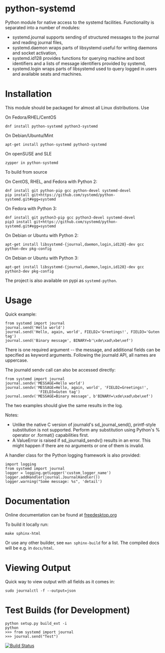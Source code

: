 python-systemd
===============

Python module for native access to the systemd facilities. Functionality
is separated into a number of modules:
- systemd.journal supports sending of structured messages to the journal
  and reading journal files,
- systemd.daemon wraps parts of libsystemd useful for writing daemons
  and socket activation,
- systemd.id128 provides functions for querying machine and boot identifiers
  and a lists of message identifiers provided by systemd,
- systemd.login wraps parts of libsystemd used to query logged in users
  and available seats and machines.

Installation
============

This module should be packaged for almost all Linux distributions. Use

On Fedora/RHEL/CentOS

    dnf install python-systemd python3-systemd

On Debian/Ubuntu/Mint

    apt-get install python-systemd python3-systemd

On openSUSE and SLE

    zypper in python-systemd

To build from source

On CentOS, RHEL, and Fedora with Python 2:

    dnf install git python-pip gcc python-devel systemd-devel
    pip install git+https://github.com/systemd/python-systemd.git#egg=systemd

On Fedora with Python 3:

    dnf install git python3-pip gcc python3-devel systemd-devel
    pip3 install git+https://github.com/systemd/python-systemd.git#egg=systemd

On Debian or Ubuntu with Python 2:

    apt-get install libsystemd-{journal,daemon,login,id128}-dev gcc python-dev pkg-config

On Debian or Ubuntu with Python 3:

    apt-get install libsystemd-{journal,daemon,login,id128}-dev gcc python3-dev pkg-config

The project is also available on pypi as `systemd-python`.

Usage
=====

Quick example:

    from systemd import journal
    journal.send('Hello world')
    journal.send('Hello, again, world', FIELD2='Greetings!', FIELD3='Guten tag')
    journal.send('Binary message', BINARY=b'\xde\xad\xbe\xef')

There is one required argument -- the message, and additional fields
can be specified as keyword arguments. Following the journald API, all
names are uppercase.

The journald sendv call can also be accessed directly:

    from systemd import journal
    journal.sendv('MESSAGE=Hello world')
    journal.sendv('MESSAGE=Hello, again, world', 'FIELD2=Greetings!',
                   'FIELD3=Guten tag')
    journal.sendv('MESSAGE=Binary message', b'BINARY=\xde\xad\xbe\xef')

The two examples should give the same results in the log.

Notes:

 * Unlike the native C version of journald's sd_journal_send(),
   printf-style substitution is not supported. Perform any
   substitution using Python's % operator or .format() capabilities
   first.
 * A ValueError is raised if sd_journald_sendv() results in an error.
   This might happen if there are no arguments or one of them is
   invalid.

A handler class for the Python logging framework is also provided:

    import logging
    from systemd import journal
    logger = logging.getLogger('custom_logger_name')
    logger.addHandler(journal.JournalHandler())
    logger.warning("Some message: %s", 'detail')

Documentation
=============

Online documentation can be found at [freedesktop.org](https://www.freedesktop.org/software/systemd/python-systemd/)

To build it locally run:

    make sphinx-html

Or use any other builder, see `man sphinx-build` for a list. The compiled docs will be e.g. in `docs/html`.

Viewing Output
==============

Quick way to view output with all fields as it comes in:

    sudo journalctl -f --output=json

Test Builds (for Development)
=============================

    python setup.py build_ext -i
    python
    >>> from systemd import journal
    >>> journal.send("Test")

[![Build Status](https://semaphoreci.com/api/v1/projects/42d43c62-f6e5-4fd5-a93a-2b165e6be575/530946/badge.svg)](https://semaphoreci.com/zbyszek/python-systemd)
